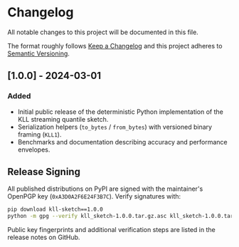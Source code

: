 # Changelog

All notable changes to this project will be documented in this file.

The format roughly follows [Keep a Changelog](https://keepachangelog.com/en/1.0.0/) and this project adheres to [Semantic Versioning](https://semver.org/spec/v2.0.0.html).

## [1.0.0] - 2024-03-01
### Added
- Initial public release of the deterministic Python implementation of the KLL streaming quantile sketch.
- Serialization helpers (`to_bytes` / `from_bytes`) with versioned binary framing (`KLL1`).
- Benchmarks and documentation describing accuracy and performance envelopes.

## Release Signing
All published distributions on PyPI are signed with the maintainer's OpenPGP key (`0xA3D0A2F6E24F3B7C`). Verify signatures with:

```bash
pip download kll-sketch==1.0.0
python -m gpg --verify kll_sketch-1.0.0.tar.gz.asc kll_sketch-1.0.0.tar.gz
```

Public key fingerprints and additional verification steps are listed in the release notes on GitHub.
